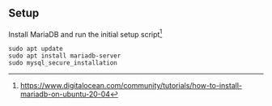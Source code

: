 ## Setup

Install MariaDB and run the initial setup script[^1]
```
sudo apt update
sudo apt install mariadb-server
sudo mysql_secure_installation
```








[^1]: https://www.digitalocean.com/community/tutorials/how-to-install-mariadb-on-ubuntu-20-04